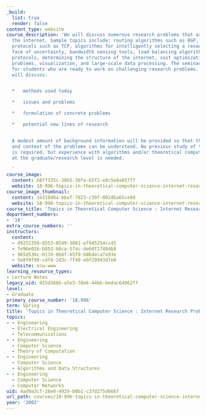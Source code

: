 ```yaml
---
_build:
  list: true
  render: false
content_type: website
course_description: 'We will discuss numerous research problems that are related to
  the internet. Sample topics include: routing algorithms such as BGP, communication
  protocols such as TCP, algorithms for intelligently selecting a resource in the
  face of uncertainty, bandwidth sensing tools, load balancing algorithms, streaming
  protocols, determining the structure of the internet, cost optimization, DNS-related
  problems, visualization, and large-scale data processing. The seminar is intended
  for students who are ready to work on challenging research problems. Each lecture
  will discuss:


  *   methods used today

  *   issues and problems

  *   formulation of concrete problems

  *   potential new lines of research


  A modest amount of background information will be provided so that the importance
  and context of the problems can be understood. No previous study of the internet
  is required, but experience with algorithms and/or theoretical computer science
  at the graduate/research level is needed.

  '
course_image:
  content: 687f335c-38b5-38fe-65f2-e8c5e0a657f7
  website: 18-996-topics-in-theoretical-computer-science-internet-research-problems-spring-2002
course_image_thumbnail:
  content: 1e31848a-bbaf-7823-c39f-002dba65ce8d
  website: 18-996-topics-in-theoretical-computer-science-internet-research-problems-spring-2002
course_title: 'Topics in Theoretical Computer Science : Internet Research Problems'
department_numbers:
- '18'
extra_course_numbers: ''
instructors:
  content:
  - d9252350-8553-0549-3081-ef945254cc45
  - fe96e02b-b853-b0ca-574c-de64f27484b8
  - 965d538c-017d-0b6f-65f9-b8bdeca7a93e
  - 5e8f0f98-cdfd-2d3c-7f40-ebf29943d7e0
  website: ocw-www
learning_resource_types:
- Lecture Notes
legacy_uid: 915d366b-a5e3-78e6-44bb-6edac64962ff
level:
- Graduate
primary_course_number: '18.996'
term: Spring
title: 'Topics in Theoretical Computer Science : Internet Research Problems'
topics:
- - Engineering
  - Electrical Engineering
  - Telecommunications
- - Engineering
  - Computer Science
  - Theory of Computation
- - Engineering
  - Computer Science
  - Algorithms and Data Structures
- - Engineering
  - Computer Science
  - Computer Networks
uid: 4ad9a3cf-28e0-4929-b0b1-c37d275d666f
url_path: courses/18-996-topics-in-theoretical-computer-science-internet-research-problems-spring-2002
year: '2002'
---
```

